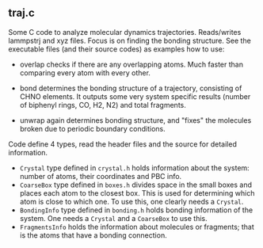 ## traj.c

Some C code to analyze molecular dynamics trajectories. Reads/writes lammpstrj 
and xyz files. Focus is on finding the bonding structure. See the executable 
files (and their source codes) as examples how to use:

- overlap checks if there are any overlapping atoms. Much faster than 
  comparing every atom with every other.

- bond determines the bonding structure of a trajectory, consisting of CHNO 
  elements. It outputs some very system specific results (number of biphenyl 
  rings, CO, H2, N2) and total fragments.

- unwrap again determines bonding structure, and "fixes" the molecules broken 
  due to periodic boundary conditions.

Code define 4 types, read the header files and the source for detailed 
information.

- `Crystal` type defined in `crystal.h` holds information about the system: 
  number of atoms, their coordinates and PBC info.
- `CoarseBox` type defined in `boxes.h` divides space in the small boxes and 
  places each atom to the closest box. This is used for determining which atom 
  is close to which one. To use this, one clearly needs a `Crystal`.
- `BondingInfo` type defined in `bonding.h` holds bonding information of the 
  system. One needs a `Crystal` and a `CoarseBox` to use this.
- `FragmentsInfo` holds the information about molecules or fragments; that is the 
  atoms that have a bonding connection.

